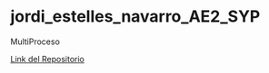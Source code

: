 # jordi_estelles_navarro_AE2_SYP

MultiProceso


[Link del Repositorio](https://github.com/joestna/jordi_estelles_navarro_AE2_SYP.git)

